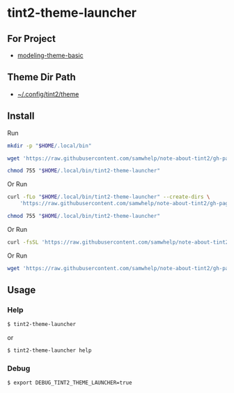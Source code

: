 
# tint2-theme-launcher


## For Project

* [modeling-theme-basic](https://github.com/samwhelp/note-about-tint2/tree/gh-pages/_demo/config/tint2-config/modeling-theme-basic)


## Theme Dir Path

* [~/.config/tint2/theme](https://github.com/samwhelp/note-about-tint2/tree/gh-pages/_demo/config/tint2-config/modeling-theme-basic/theme)


## Install

Run

``` sh
mkdir -p "$HOME/.local/bin"

wget 'https://raw.githubusercontent.com/samwhelp/note-about-tint2/gh-pages/_demo/project/tint2-theme-launcher/tint2-theme-launcher' -O "$HOME/.local/bin/tint2-theme-launcher"

chmod 755 "$HOME/.local/bin/tint2-theme-launcher"
```

Or Run

``` sh
curl -fLo "$HOME/.local/bin/tint2-theme-launcher" --create-dirs \
	'https://raw.githubusercontent.com/samwhelp/note-about-tint2/gh-pages/_demo/project/tint2-theme-launcher/tint2-theme-launcher'

chmod 755 "$HOME/.local/bin/tint2-theme-launcher"
```

Or Run

``` sh
curl -fsSL 'https://raw.githubusercontent.com/samwhelp/note-about-tint2/gh-pages/_demo/project/tint2-theme-launcher/remote-install.sh' | bash
```

Or Run

``` sh
wget 'https://raw.githubusercontent.com/samwhelp/note-about-tint2/gh-pages/_demo/project/tint2-theme-launcher/remote-install.sh' -q -O - | bash
```


## Usage


### Help

``` sh
$ tint2-theme-launcher
```

or

``` sh
$ tint2-theme-launcher help
```


### Debug

``` sh
$ export DEBUG_TINT2_THEME_LAUNCHER=true
```
